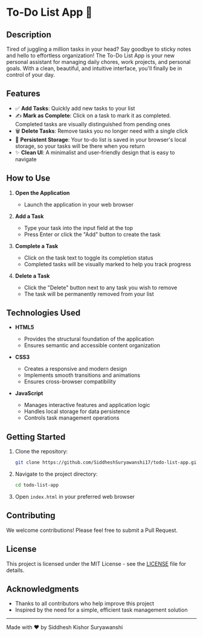 # To-Do List App 🚀

## Description

Tired of juggling a million tasks in your head? Say goodbye to sticky notes and hello to effortless organization! The To-Do List App is your new personal assistant for managing daily chores, work projects, and personal goals. With a clean, beautiful, and intuitive interface, you'll finally be in control of your day.

## Features

- ✅ **Add Tasks**: Quickly add new tasks to your list
- ✍️ **Mark as Complete**: Click on a task to mark it as completed. Completed tasks are visually distinguished from pending ones
- 🗑️ **Delete Tasks**: Remove tasks you no longer need with a single click
- 💾 **Persistent Storage**: Your to-do list is saved in your browser's local storage, so your tasks will be there when you return
- ✨ **Clean UI**: A minimalist and user-friendly design that is easy to navigate

## How to Use

1. **Open the Application**
   - Launch the application in your web browser

2. **Add a Task**
   - Type your task into the input field at the top
   - Press Enter or click the "Add" button to create the task

3. **Complete a Task**
   - Click on the task text to toggle its completion status
   - Completed tasks will be visually marked to help you track progress

4. **Delete a Task**
   - Click the "Delete" button next to any task you wish to remove
   - The task will be permanently removed from your list

## Technologies Used

- **HTML5**
  - Provides the structural foundation of the application
  - Ensures semantic and accessible content organization

- **CSS3**
  - Creates a responsive and modern design
  - Implements smooth transitions and animations
  - Ensures cross-browser compatibility

- **JavaScript**
  - Manages interactive features and application logic
  - Handles local storage for data persistence
  - Controls task management operations

## Getting Started

1. Clone the repository:
   ```bash
   git clone https://github.com/SiddheshSuryawanshi17/todo-list-app.git
   ```

2. Navigate to the project directory:
   ```bash
   cd todo-list-app
   ```

3. Open `index.html` in your preferred web browser

## Contributing

We welcome contributions! Please feel free to submit a Pull Request.

## License

This project is licensed under the MIT License - see the [LICENSE](LICENSE) file for details.

## Acknowledgments

- Thanks to all contributors who help improve this project
- Inspired by the need for a simple, efficient task management solution

---

Made with ❤️ by Siddhesh Kishor Suryawanshi
